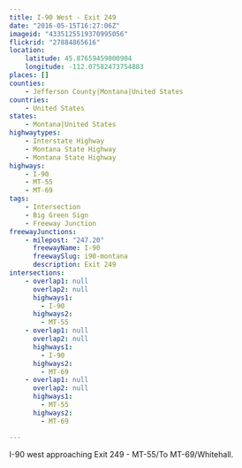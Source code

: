 ```yaml
---
title: I-90 West - Exit 249
date: "2016-05-15T16:27:06Z"
imageid: "4335125519370995056"
flickrid: "27884865616"
location:
    latitude: 45.87659459000904
    longitude: -112.07582473754883
places: []
counties:
    - Jefferson County|Montana|United States
countries:
    - United States
states:
    - Montana|United States
highwaytypes:
    - Interstate Highway
    - Montana State Highway
    - Montana State Highway
highways:
    - I-90
    - MT-55
    - MT-69
tags:
    - Intersection
    - Big Green Sign
    - Freeway Junction
freewayJunctions:
    - milepost: "247.20"
      freewayName: I-90
      freewaySlug: i90-montana
      description: Exit 249
intersections:
    - overlap1: null
      overlap2: null
      highways1:
        - I-90
      highways2:
        - MT-55
    - overlap1: null
      overlap2: null
      highways1:
        - I-90
      highways2:
        - MT-69
    - overlap1: null
      overlap2: null
      highways1:
        - MT-55
      highways2:
        - MT-69

---
```

I-90 west approaching Exit 249 - MT-55/To MT-69/Whitehall.